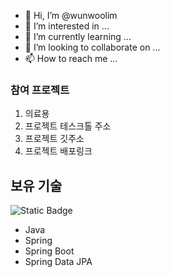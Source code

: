 - 👋 Hi, I’m @wunwoolim
- 👀 I’m interested in ...
- 🌱 I’m currently learning ...
- 💞️ I’m looking to collaborate on ...
- 📫 How to reach me ...

<!---
wunwoolim/wunwoolim is a ✨ special ✨ repository because its `README.md` (this file) appears on your GitHub profile.
You can click the Preview link to take a look at your changes.
--->

### 참여 프로젝트
1. 의료용
2. 프로젝트 테스크톨 주소
3. 프로젝트 깃주소
4. 프로젝트 배포링크


## 보유 기술
![Static Badge](https://img.shields.io/badge/Spring-6D833F?style=flat-square&logo=Spring&logoColor=wite)



* Java
* Spring
* Spring Boot
* Spring Data JPA
